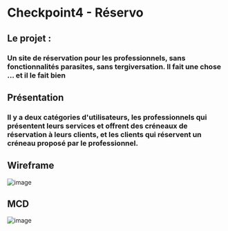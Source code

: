 # Checkpoint4 - Réservo

## Le projet :

### Un site de réservation pour les professionnels, sans fonctionnalités parasites, sans tergiversation. Il fait une chose ... et il le fait bien

## Présentation

### Il y a deux catégories d'utilisateurs, les professionnels qui présentent leurs services et offrent des créneaux de réservation à leurs clients, et les clients qui réservent un créneau proposé par le professionnel.

## Wireframe

![image](https://github.com/DevChris38/Checkpoint4/assets/124736625/c915cad7-da03-4d09-9c71-84dd9e023f8a)

## MCD

![image](https://github.com/DevChris38/Checkpoint4/assets/124736625/d1417201-28f1-48ce-9cbc-d7086ceaf9ce)
